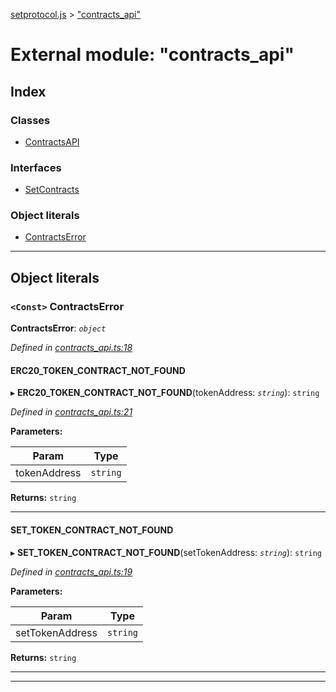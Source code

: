 [setprotocol.js](../README.md) > ["contracts_api"](../modules/_contracts_api_.md)

# External module: "contracts_api"

## Index

### Classes

* [ContractsAPI](../classes/_contracts_api_.contractsapi.md)

### Interfaces

* [SetContracts](../interfaces/_contracts_api_.setcontracts.md)

### Object literals

* [ContractsError](_contracts_api_.md#contractserror)

---

## Object literals

<a id="contractserror"></a>

### `<Const>` ContractsError

**ContractsError**: *`object`*

*Defined in [contracts_api.ts:18](https://github.com/SetProtocol/setProtocol.js/blob/50270c7/src/api/contracts_api.ts#L18)*

<a id="contractserror.erc20_token_contract_not_found"></a>

####  ERC20_TOKEN_CONTRACT_NOT_FOUND

▸ **ERC20_TOKEN_CONTRACT_NOT_FOUND**(tokenAddress: *`string`*): `string`

*Defined in [contracts_api.ts:21](https://github.com/SetProtocol/setProtocol.js/blob/50270c7/src/api/contracts_api.ts#L21)*

**Parameters:**

| Param | Type |
| ------ | ------ |
| tokenAddress | `string` | 

**Returns:** `string`

___
<a id="contractserror.set_token_contract_not_found"></a>

####  SET_TOKEN_CONTRACT_NOT_FOUND

▸ **SET_TOKEN_CONTRACT_NOT_FOUND**(setTokenAddress: *`string`*): `string`

*Defined in [contracts_api.ts:19](https://github.com/SetProtocol/setProtocol.js/blob/50270c7/src/api/contracts_api.ts#L19)*

**Parameters:**

| Param | Type |
| ------ | ------ |
| setTokenAddress | `string` | 

**Returns:** `string`

___

___

